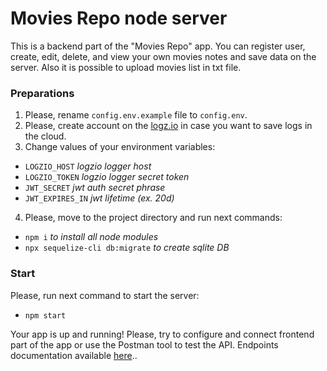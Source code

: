 # Movies Repo node server

This is a backend part of the "Movies Repo" app.
You can register user, create, edit, delete, and view your own movies notes and save data on the server.
Also it is possible to upload movies list in txt file.

### Preparations

1. Please, rename `config.env.example` file to `config.env`.
2. Please, create account on the [logz.io](https://logz.io/) in case you want to save logs in the cloud.
3. Change values of your environment variables:

- `LOGZIO_HOST` _logzio logger host_
- `LOGZIO_TOKEN` _logzio logger secret token_
- `JWT_SECRET` _jwt auth secret phrase_
- `JWT_EXPIRES_IN` _jwt lifetime (ex. 20d)_

4. Please, move to the project directory and run next commands:

- `npm i` _to install all node modules_
- `npx sequelize-cli db:migrate` _to create sqlite DB_

### Start

Please, run next command to start the server:

- `npm start`

Your app is up and running!
Please, try to configure and connect frontend part of the app or use the Postman tool to test the API.
Endpoints documentation available [here](https://documenter.getpostman.com/view/356840/TzkyLeVK#0839c3b0-b2e9-45d2-8868-7685c29995fc)..
